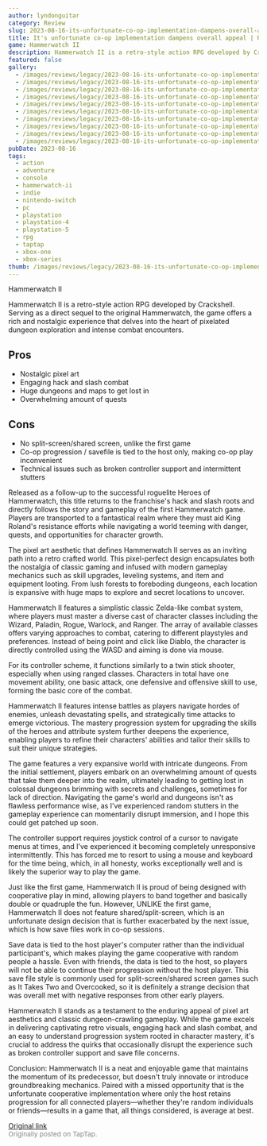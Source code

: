 ```yaml
---
author: lyndonguitar
category: Review
slug: 2023-08-16-its-unfortunate-co-op-implementation-dampens-overall-appeal-review-hammerwatch-ii
title: It's unfortunate co-op implementation dampens overall appeal | Review - Hammerwatch II
game: Hammerwatch II
description: Hammerwatch II is a retro-style action RPG developed by Crackshell. Serving as a direct sequel to the original Hammerwatch, the game offers a rich and nostalgic experience that delves into the heart of pixelated dungeon exploration and intense combat encounters.
featured: false
gallery:
  - /images/reviews/legacy/2023-08-16-its-unfortunate-co-op-implementation-dampens-overall-appeal--review---hammerwatch-ii-0.avif
  - /images/reviews/legacy/2023-08-16-its-unfortunate-co-op-implementation-dampens-overall-appeal--review---hammerwatch-ii-1.avif
  - /images/reviews/legacy/2023-08-16-its-unfortunate-co-op-implementation-dampens-overall-appeal--review---hammerwatch-ii-2.avif
  - /images/reviews/legacy/2023-08-16-its-unfortunate-co-op-implementation-dampens-overall-appeal--review---hammerwatch-ii-3.avif
  - /images/reviews/legacy/2023-08-16-its-unfortunate-co-op-implementation-dampens-overall-appeal--review---hammerwatch-ii-4.avif
  - /images/reviews/legacy/2023-08-16-its-unfortunate-co-op-implementation-dampens-overall-appeal--review---hammerwatch-ii-5.avif
  - /images/reviews/legacy/2023-08-16-its-unfortunate-co-op-implementation-dampens-overall-appeal--review---hammerwatch-ii-6.avif
  - /images/reviews/legacy/2023-08-16-its-unfortunate-co-op-implementation-dampens-overall-appeal--review---hammerwatch-ii-7.avif
  - /images/reviews/legacy/2023-08-16-its-unfortunate-co-op-implementation-dampens-overall-appeal--review---hammerwatch-ii-8.avif
  - /images/reviews/legacy/2023-08-16-its-unfortunate-co-op-implementation-dampens-overall-appeal--review---hammerwatch-ii-9.avif
pubDate: 2023-08-16
tags:
  - action
  - adventure
  - console
  - hammerwatch-ii
  - indie
  - nintendo-switch
  - pc
  - playstation
  - playstation-4
  - playstation-5
  - rpg
  - taptap
  - xbox-one
  - xbox-series
thumb: /images/reviews/legacy/2023-08-16-its-unfortunate-co-op-implementation-dampens-overall-appeal--review---hammerwatch-ii-0.avif
---
```


Hammerwatch II

Hammerwatch II is a retro-style action RPG developed by Crackshell. Serving as a direct sequel to the original Hammerwatch, the game offers a rich and nostalgic experience that delves into the heart of pixelated dungeon exploration and intense combat encounters.




## Pros
- Nostalgic pixel art
- Engaging hack and slash combat
- Huge dungeons and maps to get lost in
- Overwhelming amount of quests




## Cons
- No split-screen/shared screen, unlike the first game
- Co-op progression / savefile is tied to the host only, making co-op play inconvenient
- Technical issues such as broken controller support and intermittent stutters


Released as a follow-up to the successful roguelite Heroes of Hammerwatch, this title returns to the franchise's hack and slash roots and directly follows the story and gameplay of the first Hammerwatch game. Players are transported to a fantastical realm where they must aid King Roland's resistance efforts while navigating a world teeming with danger, quests, and opportunities for character growth.

The pixel art aesthetic that defines Hammerwatch II serves as an inviting path into a retro crafted world. This pixel-perfect design encapsulates both the nostalgia of classic gaming and infused with modern gameplay mechanics such as skill upgrades, leveling systems, and item and equipment looting. From lush forests to foreboding dungeons, each location is expansive with huge maps to explore and secret locations to uncover.

Hammerwatch II features a simplistic classic Zelda-like combat system, where players must master a diverse cast of character classes including the Wizard, Paladin, Rogue, Warlock, and Ranger. The array of available classes offers varying approaches to combat, catering to different playstyles and preferences. Instead of being point and click like Diablo, the character is directly controlled using the WASD and aiming is done via mouse.

For its controller scheme, it functions similarly to a twin stick shooter, especially when using ranged classes. Characters in total have one movement ability, one basic attack, one defensive and offensive skill to use, forming the basic core of the combat.

Hammerwatch II features intense battles as players navigate hordes of enemies, unleash devastating spells, and strategically time attacks to emerge victorious. The mastery progression system for upgrading the skills of the heroes and attribute system further deepens the experience, enabling players to refine their characters' abilities and tailor their skills to suit their unique strategies.

The game features a very expansive world with intricate dungeons. From the initial settlement, players embark on an overwhelming amount of quests that take them deeper into the realm, ultimately leading to getting lost in colossal dungeons brimming with secrets and challenges, sometimes for lack of direction. Navigating the game's world and dungeons isn't as flawless performance wise, as I’ve experienced random stutters in the gameplay experience can momentarily disrupt immersion, and I hope this could get patched up soon.

The controller support requires joystick control of a cursor to navigate menus at times, and I’ve experienced it becoming completely unresponsive intermittently. This has forced me to resort to using a mouse and keyboard for the time being, which, in all honesty, works exceptionally well and is likely the superior way to play the game.

Just like the first game, Hammerwatch II is proud of being designed with cooperative play in mind, allowing players to band together and basically double or quadruple the fun. However, UNLIKE the first game, Hammerwatch II does not feature shared/split-screen, which is an unfortunate design decision that is further exacerbated by the next issue, which is how save files work in co-op sessions.

Save data is tied to the host player's computer rather than the individual participant's, which makes playing the game cooperative with random people a hassle. Even with friends, the data is tied to the host, so players will not be able to continue their progression without the host player. This save file style is commonly used for split-screen/shared screen games such as It Takes Two and Overcooked, so it is definitely a strange decision that was overall met with negative responses from other early players.

Hammerwatch II stands as a testament to the enduring appeal of pixel art aesthetics and classic dungeon-crawling gameplay. While the game excels in delivering captivating retro visuals, engaging hack and slash combat, and an easy to understand progression system rooted in character mastery, it's crucial to address the quirks that occasionally disrupt the experience such as broken controller support and save file concerns.

Conclusion:
Hammerwatch II is a neat and enjoyable game that maintains the momentum of its predecessor, but doesn't truly innovate or introduce groundbreaking mechanics. Paired with a missed opportunity that is the unfortunate cooperative implementation where only the host retains progression for all connected players—whether they're random individuals or friends—results in a game that, all things considered, is average at best.

[Original link](https://www.taptap.io/post/6150690)<br><span style="font-size: 0.95em; color: #888;">Originally posted on TapTap.</span>